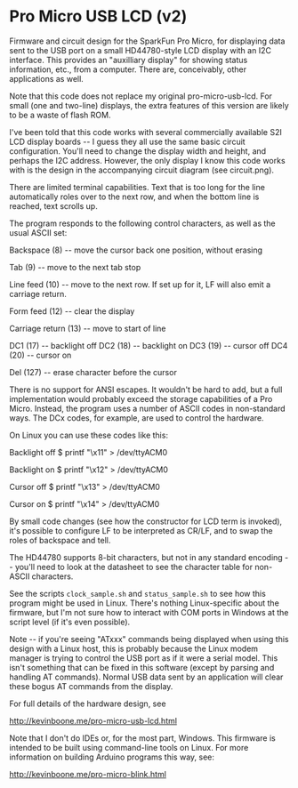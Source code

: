 # Pro Micro USB LCD (v2)

Firmware and circuit design for the SparkFun Pro Micro, for displaying data
sent to the USB port on a small HD44780-style LCD display with an I2C
interface. This provides an "auxilliary display" for showing status
information, etc., from a computer. There are, conceivably, other applications
as well.

Note that this code does not replace my original pro-micro-usb-lcd. For small
(one and two-line) displays, the extra features of this version are likely to
be a waste of flash ROM.

I've been told that this code works with several commercially available S2I
LCD display boards -- I guess they all use the same basic circuit
configuration. You'll need to change the display width and height, and perhaps
the I2C address. However, the only display I know this code works with is the
design in the accompanying circuit diagram (see circuit.png).

There are limited terminal capabilities.  Text that is too long for the line
automatically roles over to the next row, and when the bottom line is reached,
text scrolls up.

The program responds to the following control characters, as well as the
usual ASCII set:

Backspace (8) -- move the cursor back one position, without erasing

Tab (9) -- move to the next tab stop

Line feed (10) -- move to the next row. If set up for it, LF will also
emit a carriage return.

Form feed (12) -- clear the display

Carriage return (13) -- move to start of line

DC1 (17) -- backlight off
DC2 (18) -- backlight on
DC3 (19) -- cursor off
DC4 (20) -- cursor on

Del (127) -- erase character before the cursor

There is no support for ANSI escapes. It wouldn't be hard to add, but a
full implementation would probably exceed the storage capabilities of
a Pro Micro. Instead, the program uses a number of ASCII codes in
non-standard ways. The DCx codes, for example, are used to control
the hardware. 

On Linux you can use these codes like this:

Backlight off
$ printf "\x11" > /dev/ttyACM0 

Backlight on
$ printf "\x12" > /dev/ttyACM0 

Cursor off
$ printf "\x13" > /dev/ttyACM0 

Cursor on
$ printf "\x14" > /dev/ttyACM0 

By small code changes (see how the constructor for LCD term is 
invoked), it's possible to configure LF to be interpreted as CR/LF,
and to swap the roles of backspace and tell. 

The HD44780 supports 8-bit characters, but not in any standard encoding
-- you'll need to look at the datasheet to see the character table for
non-ASCII characters.

See the scripts `clock_sample.sh` and `status_sample.sh` to see how this 
program might be used in Linux. There's nothing Linux-specific about the
firmware, but I'm not sure how to interact with COM ports in Windows at
the script level (if it's even possible).

Note -- if you're seeing "ATxxx" commands being displayed when using this
design with a Linux host, this is probably because the Linux modem manager is
trying to control the USB port as if it were a serial model. This isn't
something that can be fixed in this software (except by parsing and handling AT
commands). Normal USB data sent by an application will clear 
these bogus AT commands from the display.

For full details of the hardware design, see

http://kevinboone.me/pro-micro-usb-lcd.html

Note that I don't do IDEs or, for the most part, Windows. This firmware
is intended to be built using command-line tools on Linux. For more
information on building Arduino programs this way, see:

http://kevinboone.me/pro-micro-blink.html

